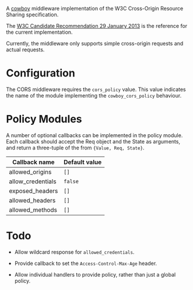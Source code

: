A [cowboy](https://github.com/extend/cowboy) middleware implementation
of the W3C Cross-Origin Resource Sharing specification.

The [W3C Candidate Recommendation 29 January
2013](http://www.w3.org/TR/2013/CR-cors-20130129/) is the reference
for the current implementation.

Currently, the middleware only supports simple cross-origin requests
and actual requests.

# Configuration

The CORS middleware requires the `cors_policy` value.  This value
indicates the name of the module implementing the `cowboy_cors_policy`
behaviour.

# Policy Modules

A number of optional callbacks can be implemented in the policy
module.  Each callback should accept the Req object and the State as
arguments, and return a three-tuple of the from `{Value, Req, State}`.

| Callback name          | Default value             |
| ---------------------- | ------------------------- |
| allowed_origins        | `[]`                      |
| allow_credentials      | `false`                   |
| exposed_headers        | `[]`                      |
| allowed_headers        | `[]`                      |
| allowed_methods        | `[]`                      |

# Todo

* Allow wildcard response for `allowed_credentials`.

* Provide callback to set the `Access-Control-Max-Age` header.

* Allow individual handlers to provide policy, rather than just a
  global policy.
